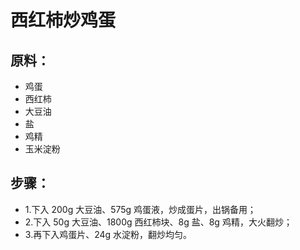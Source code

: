 # 西红柿炒鸡蛋

## 原料：
- 鸡蛋
- 西红柿
- 大豆油
- 盐
- 鸡精
- 玉米淀粉

## 步骤：
- 1.下入 200g 大豆油、575g 鸡蛋液，炒成蛋片，出锅备用；
- 2.下入 50g 大豆油、1800g 西红柿块、8g 盐、8g 鸡精，大火翻炒；
- 3.再下入鸡蛋片、24g 水淀粉，翻炒均匀。